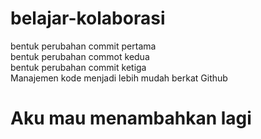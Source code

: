 # belajar-kolaborasi
bentuk perubahan commit pertama<br>
bentuk perubahan commot kedua<br>
bentuk perubahan commit ketiga<br>
Manajemen kode menjadi lebih mudah berkat Github<br>

# Aku mau menambahkan lagi
